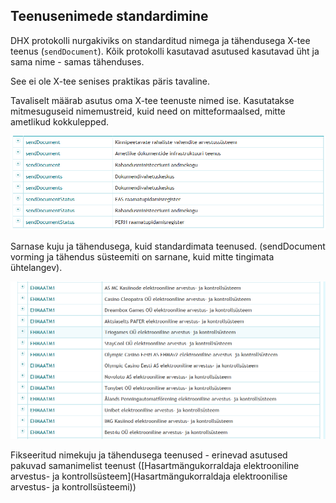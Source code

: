 ## Teenusenimede standardimine

DHX protokolli nurgakiviks on standarditud nimega ja tähendusega X-tee teenus (`sendDocument`). Kõik protokolli kasutavad asutused
kasutavad üht ja sama nime - samas tähenduses.

See ei ole X-tee senises praktikas päris tavaline. 

Tavaliselt määrab asutus oma X-tee teenuste nimed ise. Kasutatakse mitmesuguseid nimemustreid, kuid need on mitteformaalsed,
mitte ametlikud kokkulepped.

![](img/M5.PNG)

Sarnase kuju ja tähendusega, kuid standardimata teenused. (sendDocument vorming ja tähendus süsteemiti on sarnane, kuid mitte tingimata ühtelangev).

![](img/M3.PNG)

Fikseeritud nimekuju ja tähendusega teenused - erinevad asutused pakuvad samanimelist teenust ([Hasartmängukorraldaja elektrooniline arvestus- ja kontrollsüsteem](Hasartmängukorraldaja elektroonilise arvestus- ja kontrollsüsteemi)) 

